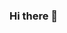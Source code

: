 ### Hi there 👋  
<!--
[![Anurag's GitHub stats](https://github-readme-stats.vercel.app/api?username=inayat-kaur&count_private=true&show_icons=true&theme=moltack)](https://github.com/anuraghazra/github-readme-stats)  

[![Top Langs](https://github-readme-stats.vercel.app/api/top-langs/?username=inayat-kaur&langs_count=5&count_private=true&theme=moltack&layout=compact)](https://github.com/anuraghazra/github-readme-stats)

**inayat-kaur/inayat-kaur** is a ✨ _special_ ✨ repository because its `README.md` (this file) appears on your GitHub profile.

Here are some ideas to get you started:

- 🔭 I’m currently working on ...
- 🌱 I’m currently learning ...
- 👯 I’m looking to collaborate on ...
- 🤔 I’m looking for help with ...
- 💬 Ask me about ...
- 📫 How to reach me: ...
- 😄 Pronouns: ...
- ⚡ Fun fact: ...
-->
